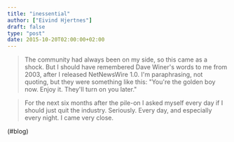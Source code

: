 ```yaml
---
title: "inessential"
author: ["Eivind Hjertnes"]
draft: false
type: "post"
date: 2015-10-20T02:00:00+02:00
---
```


> The community had always been on my side, so this came as a shock. But
> I should have remembered Dave Winer's words to me from 2003, after I
> released NetNewsWire 1.0. I'm paraphrasing, not quoting, but they were
> something like this: "You're the golden boy now. Enjoy it. They'll
> turn on you later."

<!--quoteend-->

> For the next six months after the pile-on I asked myself every day if
> I should just quit the industry. Seriously. Every day, and especially
> every night. I came very close.

(#blog)
